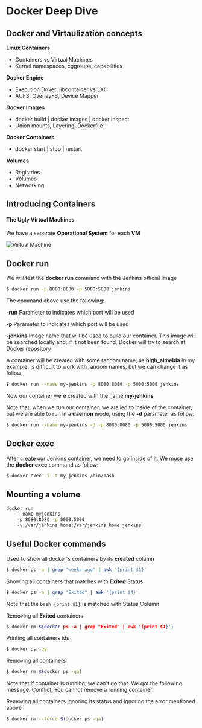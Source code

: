 # Docker Deep Dive

## Docker and Virtaulization concepts

**Linux Containers**
- Containers vs Virtual Machines
- Kernel namespaces, cggroups, capabilities

**Docker Engine**
- Execution Driver: libcontainer vs LXC
- AUFS, OverlayFS, Device Mapper

**Docker Images**
- docker build | docker images | docker inspect
- Union mounts, Layering, Dockerfile

**Docker Containers**
- docker start | stop | restart

**Volumes**
- Registries
- Volumes
- Networking

## Introducing Containers

#### The Ugly Virtual Machines

We have a separate **Operational System** for each **VM**

![Virtual Machine](http://www.ntpro.nl/blog/uploads/products_vmfs_diagram.gif "Virtual Machine")

## Docker run

We will test the **docker run** command with the Jenkins official Image
```bash
$ docker run -p 8080:8080 -p 5000:5000 jenkins
```

The command above use the following: 

**-run** Parameter to indicates which port will be used

**-p** Parameter to indicates which port will be used

**-jenkins** Image name that will be used to build our container. This image will be searched locally and, if it not been found, Docker will try to search at Docker repository

A container will be created with some random name, as **high_almeida** in my example. Is difficult to work with random names, but we can change it as follow:

```bash
$ docker run --name my-jenkins -p 8080:8080 -p 5000:5000 jenkins
```

Now our container were created with the name **my-jenkins**

Note that, when we run our container, we are led to inside of the container, but we are able to run in a **daemon** mode, using the **-d** parameter as follow:

```bash
$ docker run --name my-jenkins -d -p 8080:8080 -p 5000:5000 jenkins
```

## Docker exec

After create our Jenkins container, we need to go inside of it. We muse use the **docker exec** command as follow:

```bash
$ docker exec -i -t my-jenkins /bin/bash
```

## Mounting a volume

```bash
docker run 
	--name myjenkins 
	-p 8080:8080 -p 5000:5000 
	-v /var/jenkins_home:/var/jenkins_home jenkins
```

## Useful Docker commands

Used to show all docker's containers by its **created** column

```bash
$ docker ps -a | grep "weeks ago" | awk '{print $1}'
```

Showing all containers that matches with **Exited** Status

```bash
$ docker ps -a | grep "Exited" | awk '{print $4}'
```
Note that the ```bash {print $1}``` is matched with Status Column 

Removing all **Exited** containers

```bash
$ docker rm ${docker ps -a | grep "Exited" | awk '{print $1}'}
```

Printing all containers ids

```bash
$ docker ps -qa
```

Removing all containers

```bash
$ docker rm $(docker ps -qa)
```
Note that if container is running, we can't do that. We got the following message: Conflict, You cannot remove a running container.

Removing all containers ignoring its status and ignoring the error mentioned above

```bash
$ docker rm --force $(docker ps -qa)
```


